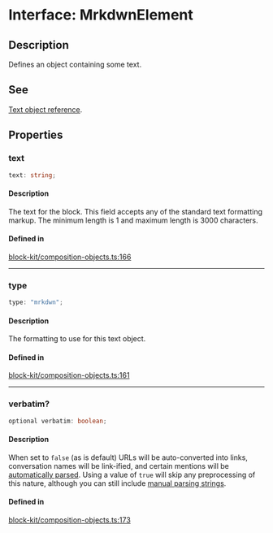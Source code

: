 # Interface: MrkdwnElement

## Description

Defines an object containing some text.

## See

[Text object reference](https://api.slack.com/reference/block-kit/composition-objects#text).

## Properties

### text

```ts
text: string;
```

#### Description

The text for the block. This field accepts any of the standard text formatting markup.
The minimum length is 1 and maximum length is 3000 characters.

#### Defined in

[block-kit/composition-objects.ts:166](https://github.com/slackapi/node-slack-sdk/blob/main/packages/types/src/block-kit/composition-objects.ts#L166)

***

### type

```ts
type: "mrkdwn";
```

#### Description

The formatting to use for this text object.

#### Defined in

[block-kit/composition-objects.ts:161](https://github.com/slackapi/node-slack-sdk/blob/main/packages/types/src/block-kit/composition-objects.ts#L161)

***

### verbatim?

```ts
optional verbatim: boolean;
```

#### Description

When set to `false` (as is default) URLs will be auto-converted into links, conversation names will
be link-ified, and certain mentions will be [automatically parsed](https://api.slack.com/reference/surfaces/formatting#automatic-parsing).
Using a value of `true` will skip any preprocessing of this nature, although you can still include
[manual parsing strings](https://api.slack.com/reference/surfaces/formatting#advanced).

#### Defined in

[block-kit/composition-objects.ts:173](https://github.com/slackapi/node-slack-sdk/blob/main/packages/types/src/block-kit/composition-objects.ts#L173)
